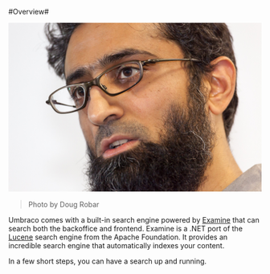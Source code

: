 #Overview#

![8128163522_b9b703092e_o.jpg](assets/8128163522_b9b703092e_o.jpg)
>Photo by Doug Robar

Umbraco comes with a built-in search engine powered by [Examine](https://github.com/Shazwazza/Examine) that can search both the backoffice and frontend.  Examine is a .NET port of the [Lucene](https://lucene.apache.org/) search engine from the Apache Foundation.  It provides an incredible search engine that automatically indexes your content. 

In a few short steps, you can have a search up and running.